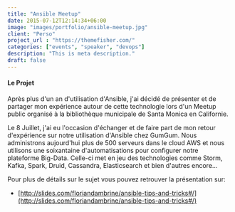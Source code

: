 ```yaml
---
title: "Ansible Meetup"
date: 2015-07-12T12:14:34+06:00
image: "images/portfolio/ansible-meetup.jpg"
client: "Perso"
project_url : "https://themefisher.com/"
categories: ["events", "speaker", "devops"]
description: "This is meta description."
draft: false
---
```


#### Le Projet

Après plus d'un an d'utilisation d'Ansible, j'ai décidé de présenter et de partager mon expérience autour de cette technologie lors d'un Meetup public organisé à la bibliothèque municipale de Santa Monica en Californie.

Le 8 Juillet, j'ai eu l'occasion d'échanger et de faire part de mon retour d'expérience sur notre utilisation d'Ansible chez GumGum. Nous administrons aujourd'hui plus de 500 serveurs dans le cloud AWS et nous utilisons une soixantaine d'automatisations pour configurer notre plateforme Big-Data. Celle-ci met en jeu des technologies comme Storm, Kafka, Spark, Druid, Cassandra, Elasticsearch et bien d'autres encore…

Pour plus de détails sur le sujet vous pouvez retrouver la présentation sur:

* [http://slides.com/floriandambrine/ansible-tips-and-tricks#/](http://slides.com/floriandambrine/ansible-tips-and-tricks#/)
